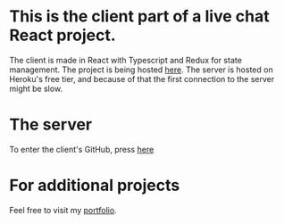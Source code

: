 # This is the client part of a live chat React project.

The client is made in React with Typescript and Redux for state management.
The project is being hosted [here](https://happy-hermann-43378f.netlify.app/).
The server is hosted on Heroku's free tier, and because of that the first connection to the server might be slow.

# The server

To enter the client's GitHub, press [here](https://github.com/guypersonalgithub/chat-server)

# For additional projects

Feel free to visit my [portfolio](https://upbeat-benz-b6e02e.netlify.app/).
